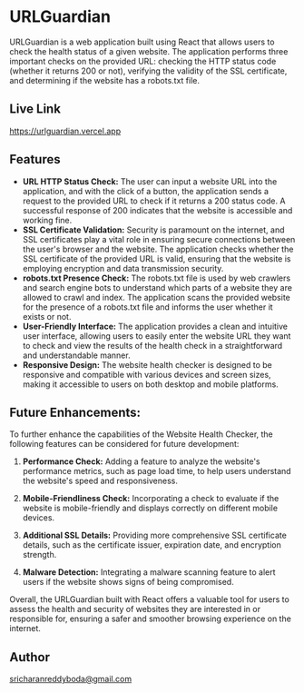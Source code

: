 
# URLGuardian

URLGuardian is a web application built using React that allows users to check the health status of a given website. The application performs three important checks on the provided URL: checking the HTTP status code (whether it returns 200 or not), verifying the validity of the SSL certificate, and determining if the website has a robots.txt file.


## Live Link

https://urlguardian.vercel.app


## Features

- **URL HTTP Status Check:**  The user can input a website URL into the application, and with the click of a button, the application sends a request to the provided URL to check if it returns a 200 status code. A successful response of 200 indicates that the website is accessible and working fine.
- **SSL Certificate Validation:** Security is paramount on the internet, and SSL certificates play a vital role in ensuring secure connections between the user's browser and the website. The application checks whether the SSL certificate of the provided URL is valid, ensuring that the website is employing encryption and data transmission security.
- **robots.txt Presence Check:** The robots.txt file is used by web crawlers and search engine bots to understand which parts of a website they are allowed to crawl and index. The application scans the provided website for the presence of a robots.txt file and informs the user whether it exists or not.
- **User-Friendly Interface:** The application provides a clean and intuitive user interface, allowing users to easily enter the website URL they want to check and view the results of the health check in a straightforward and understandable manner.
- **Responsive Design:** The website health checker is designed to be responsive and compatible with various devices and screen sizes, making it accessible to users on both desktop and mobile platforms.


## Future Enhancements:

To further enhance the capabilities of the Website Health Checker, the following features can be considered for future development:

1. **Performance Check:** Adding a feature to analyze the website's performance metrics, such as page load time, to help users understand the website's speed and responsiveness.

2. **Mobile-Friendliness Check:** Incorporating a check to evaluate if the website is mobile-friendly and displays correctly on different mobile devices.

3. **Additional SSL Details:** Providing more comprehensive SSL certificate details, such as the certificate issuer, expiration date, and encryption strength.

4. **Malware Detection:** Integrating a malware scanning feature to alert users if the website shows signs of being compromised.

Overall, the URLGuardian built with React offers a valuable tool for users to assess the health and security of websites they are interested in or responsible for, ensuring a safer and smoother browsing experience on the internet.
## Author

sricharanreddyboda@gmail.com

